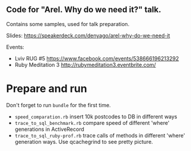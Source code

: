 Code for "Arel. Why do we need it?" talk.
---------

Contains some samples, used for talk preparation.

Slides: https://speakerdeck.com/denyago/arel-why-do-we-need-it

Events:
- Lviv RUG #5 https://www.facebook.com/events/538666196213292
- Ruby Meditation 3 http://rubymeditation3.eventbrite.com/

Prepare and run
==

Don't forget to run `bundle` for the first time.

- `speed_comparation.rb` insert 10k postcodes to DB in different ways
- `trace_to_sql_benchmark.rb` compare speed of different 'where' generations in ActiveRecord
- `trace_to_sql_ruby-prof.rb` trace calls of methods in different 'where' generation ways. Use qcachegrind to see pretty picture.
